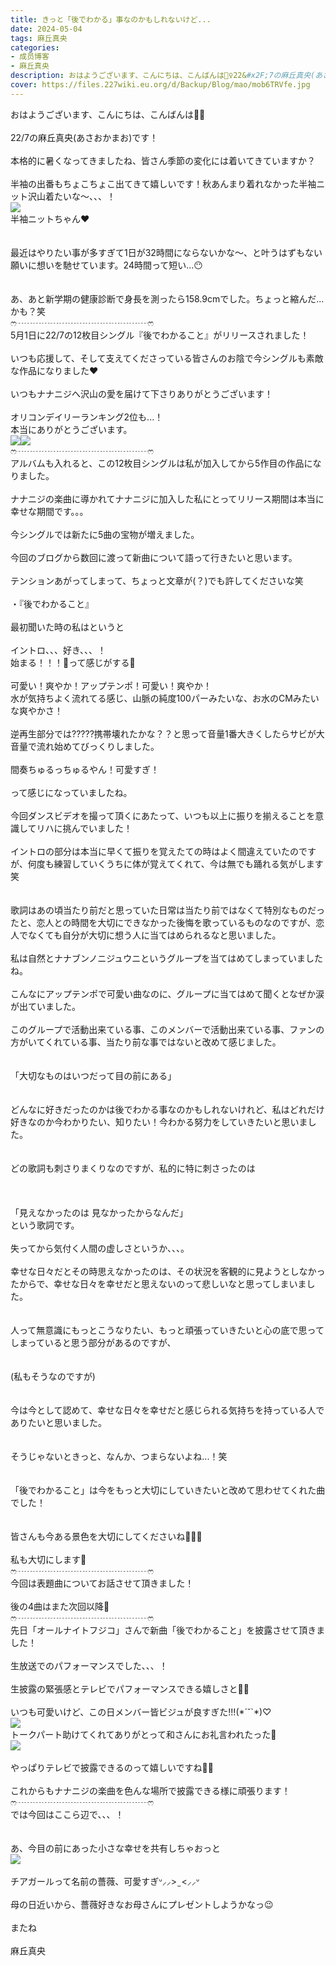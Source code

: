 ```yaml
---
title: きっと「後でわかる」事なのかもしれないけど...
date: 2024-05-04
tags: 麻丘真央
categories: 
- 成员博客
- 麻丘真央
description: おはようございます、こんにちは、こんばんは🧚‍♀️22&#x2F;7の麻丘真央(あさおかまお)です！本格的に暑くなってきましたね、皆さん季節の変化には着いてきていますか？半袖の出番もちょこちょこ出てきて嬉しいで...
cover: https://files.227wiki.eu.org/d/Backup/Blog/mao/mob6TRVfe.jpg 
---
```

<div class="blog_detail__main">
<p>おはようございます、こんにちは、こんばんは🧚‍♀️<br/><br/>22/7の麻丘真央(あさおかまお)です！<br/><br/>本格的に暑くなってきましたね、皆さん季節の変化には着いてきていますか？<br/><br/>半袖の出番もちょこちょこ出てきて嬉しいです！秋あんまり着れなかった半袖ニット沢山着たいな〜、、、！<br/><img src="https://files.227wiki.eu.org/d/Backup/Blog/mao/mob6TRVfe.jpg"><br/>半袖ニットちゃん❤︎<br/><br/><br/>最近はやりたい事が多すぎて1日が32時間にならないかな〜、と叶うはずもない願いに想いを馳せています。24時間って短い...😶<br/><br/><br/>あ、あと新学期の健康診断で身長を測ったら158.9cmでした。ちょっと縮んだ...かも？笑<br/>ෆ‪┈┈┈┈┈┈┈┈┈┈┈┈┈┈┈ෆ‪<br/>5月1日に22/7の12枚目シングル『後でわかること』がリリースされました！<br/><br/>いつも応援して、そして支えてくださっている皆さんのお陰で今シングルも素敵な作品になりました❤︎<br/><br/>いつもナナニジへ沢山の愛を届けて下さりありがとうございます！<br/><br/>オリコンデイリーランキング2位も...！<br/>本当にありがとうございます。<br/><img src="https://files.227wiki.eu.org/d/Backup/Blog/mao/mobFoytau.jpg"><img src="https://files.227wiki.eu.org/d/Backup/Blog/mao/mobswLDmJ.jpg"><br/>ෆ‪┈┈┈┈┈┈┈┈┈┈┈┈┈┈┈ෆ‪<br/>アルバムも入れると、この12枚目シングルは私が加入してから5作目の作品になりました。<br/><br/>ナナニジの楽曲に導かれてナナニジに加入した私にとってリリース期間は本当に幸せな期間です。。。<br/><br/>今シングルでは新たに5曲の宝物が増えました。<br/><br/>今回のブログから数回に渡って新曲について語って行きたいと思います。<br/><br/>テンションあがってしまって、ちょっと文章が(？)でも許してくださいな笑<br/><br/>・『後でわかること』<br/><br/>最初聞いた時の私はというと<br/><br/>イントロ、、、好き、、、！<br/>始まる！！！🩵って感じがする🥲<br/><br/>可愛い！爽やか！アップテンポ！可愛い！爽やか！<br/>水が気持ちよく流れてる感じ、山脈の純度100パーみたいな、お水のCMみたいな爽やかさ！<br/><br/>逆再生部分では?????携帯壊れたかな？？と思って音量1番大きくしたらサビが大音量で流れ始めてびっくりしました。<br/><br/>間奏ちゅるっちゅるやん！可愛すぎ！<br/><br/>って感じになっていましたね。<br/><br/>今回ダンスビデオを撮って頂くにあたって、いつも以上に振りを揃えることを意識してリハに挑んでいました！<br/><br/>イントロの部分は本当に早くて振りを覚えたての時はよく間違えていたのですが、何度も練習していくうちに体が覚えてくれて、今は無でも踊れる気がします笑<br/><br/><br/>歌詞はあの頃当たり前だと思っていた日常は当たり前ではなくて特別なものだったと、恋人との時間を大切にできなかった後悔を歌っているものなのですが、恋人でなくても自分が大切に想う人に当てはめられるなと思いました。<br/><br/>私は自然とナナブンノニジュウニというグループを当てはめてしまっていましたね。<br/><br/>こんなにアップテンポで可愛い曲なのに、グループに当てはめて聞くとなぜか涙が出ていました。<br/><br/>このグループで活動出来ている事、このメンバーで活動出来ている事、ファンの方がいてくれている事、当たり前な事ではないと改めて感じました。<br/><br/><br/>「大切なものはいつだって目の前にある」<br/><br/><br/>どんなに好きだったのかは後でわかる事なのかもしれないけれど、私はどれだけ好きなのか今わかりたい、知りたい！今わかる努力をしていきたいと思いました。<br/><br/><br/>どの歌詞も刺さりまくりなのですが、私的に特に刺さったのは<br/><br/><br/><br/>「見えなかったのは  見なかったからなんだ」<br/>という歌詞です。<br/><br/>失ってから気付く人間の虚しさというか、、、。<br/><br/>幸せな日々だとその時思えなかったのは、その状況を客観的に見ようとしなかったからで、幸せな日々を幸せだと思えないのって悲しいなと思ってしまいました。<br/><br/><br/>人って無意識にもっとこうなりたい、もっと頑張っていきたいと心の底で思ってしまっていると思う部分があるのですが、<br/><br/><br/>(私もそうなのですが)<br/><br/><br/>今は今として認めて、幸せな日々を幸せだと感じられる気持ちを持っている人でありたいと思いました。<br/><br/><br/>そうじゃないときっと、なんか、つまらないよね...！笑<br/><br/><br/>「後でわかること」は今をもっと大切にしていきたいと改めて思わせてくれた曲でした！<br/><br/><br/>皆さんも今ある景色を大切にしてくださいね🤍🩵💙<br/><br/>私も大切にします💍<br/>ෆ‪┈┈┈┈┈┈┈┈┈┈┈┈┈┈┈ෆ‪<br/>今回は表題曲についてお話させて頂きました！<br/><br/>後の4曲はまた次回以降🌱<br/>ෆ‪┈┈┈┈┈┈┈┈┈┈┈┈┈┈┈ෆ‪<br/>先日「オールナイトフジコ」さんで新曲「後でわかること」を披露させて頂きました！<br/><br/>生放送でのパフォーマンスでした、、、！<br/><br/>生披露の緊張感とテレビでパフォーマンスできる嬉しさと🧚‍♀️<br/><br/>いつも可愛いけど、この日メンバー皆ビジュが良すぎた!!!(*´˘`*)♡<br/><img src="https://files.227wiki.eu.org/d/Backup/Blog/mao/mob5sPMV3.jpg"><br/>トークパート助けてくれてありがとって和さんにお礼言われたった🌱<br/><img src="https://files.227wiki.eu.org/d/Backup/Blog/mao/mobyQHNPn.jpg"><br/><br/>やっぱりテレビで披露できるのって嬉しいですね🧚‍♀️<br/><br/>これからもナナニジの楽曲を色んな場所で披露できる様に頑張ります！<br/>ෆ‪┈┈┈┈┈┈┈┈┈┈┈┈┈┈┈ෆ‪<br/>では今回はここら辺で、、、！<br/><br/><br/>あ、今目の前にあった小さな幸せを共有しちゃおっと<br/><img src="https://files.227wiki.eu.org/d/Backup/Blog/mao/mobLvPjxN.jpg"><br/><br/>チアガールって名前の薔薇、可愛すぎᐡ⸝⸝&gt; ̫ &lt;⸝⸝ᐡ<br/><br/>母の日近いから、薔薇好きなお母さんにプレゼントしようかなっ😉<br/><br/>またね<br/><br/>麻丘真央</img></img></img></img></img></img></p>
<!--twitter-->

<!--//twitter-->
</div>